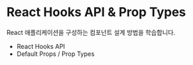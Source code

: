 # React Hooks API & Prop Types

React 애플리케이션을 구성하는 컴포넌트 설계 방법을 학습합니다.

- React Hooks API
- Default Props / Prop Types
